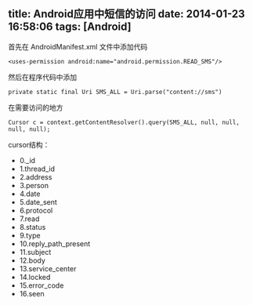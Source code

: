 title: Android应用中短信的访问
date: 2014-01-23 16:58:06
tags: [Android]
---

首先在 AndroidManifest.xml 文件中添加代码 

`<uses-permission android:name="android.permission.READ_SMS"/>`

然后在程序代码中添加
    
`private static final Uri SMS_ALL = Uri.parse("content://sms")`

<!--more-->

在需要访问的地方
    
`Cursor c = context.getContentResolver().query(SMS_ALL, null, null, null, null);`

cursor结构：

 * 0._id
 * 1.thread_id
 * 2.address
 * 3.person
 * 4.date
 * 5.date_sent
 * 6.protocol
 * 7.read
 * 8.status
 * 9.type
 * 10.reply_path_present
 * 11.subject
 * 12.body
 * 13.service_center
 * 14.locked
 * 15.error_code
 * 16.seen